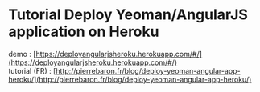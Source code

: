 # Tutorial Deploy Yeoman/AngularJS application on Heroku

demo : [https://deployangularjsheroku.herokuapp.com/#/](https://deployangularjsheroku.herokuapp.com/#/)  
tutorial (FR)  : [http://pierrebaron.fr/blog/deploy-yeoman-angular-app-heroku/](http://pierrebaron.fr/blog/deploy-yeoman-angular-app-heroku/)
